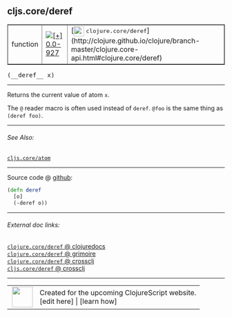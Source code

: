 ## cljs.core/deref



 <table border="1">
<tr>
<td>function</td>
<td><a href="https://github.com/cljsinfo/cljs-api-docs/tree/0.0-927"><img valign="middle" alt="[+] 0.0-927" title="Added in 0.0-927" src="https://img.shields.io/badge/+-0.0--927-lightgrey.svg"></a> </td>
<td>
[<img height="24px" valign="middle" src="http://i.imgur.com/1GjPKvB.png"> <samp>clojure.core/deref</samp>](http://clojure.github.io/clojure/branch-master/clojure.core-api.html#clojure.core/deref)
</td>
</tr>
</table>


 <samp>
(__deref__ x)<br>
</samp>

---

Returns the current value of atom `x`.

The `@` reader macro is often used instead of `deref`. `@foo` is the same thing
as `(deref foo)`.

---


###### See Also:

[`cljs.core/atom`](cljs.core_atom.md)<br>

---




Source code @ [github](https://github.com/clojure/clojurescript/blob/r1859/src/cljs/cljs/core.cljs#L6950-L6952):

```clj
(defn deref
  [o]
  (-deref o))
```

<!--
Repo - tag - source tree - lines:

 <pre>
clojurescript @ r1859
└── src
    └── cljs
        └── cljs
            └── <ins>[core.cljs:6950-6952](https://github.com/clojure/clojurescript/blob/r1859/src/cljs/cljs/core.cljs#L6950-L6952)</ins>
</pre>

-->

---



###### External doc links:

[`clojure.core/deref` @ clojuredocs](http://clojuredocs.org/clojure.core/deref)<br>
[`clojure.core/deref` @ grimoire](http://conj.io/store/v1/org.clojure/clojure/1.7.0-beta3/clj/clojure.core/deref/)<br>
[`clojure.core/deref` @ crossclj](http://crossclj.info/fun/clojure.core/deref.html)<br>
[`cljs.core/deref` @ crossclj](http://crossclj.info/fun/cljs.core.cljs/deref.html)<br>

---

 <table>
<tr><td>
<img valign="middle" align="right" width="48px" src="http://i.imgur.com/Hi20huC.png">
</td><td>
Created for the upcoming ClojureScript website.<br>
[edit here] | [learn how]
</td></tr></table>

[edit here]:https://github.com/cljsinfo/cljs-api-docs/blob/master/cljsdoc/cljs.core_deref.cljsdoc
[learn how]:https://github.com/cljsinfo/cljs-api-docs/wiki/cljsdoc-files

<!--

This information was too distracting to show to readers, but I'll leave it
commented here since it is helpful to:

- pretty-print the data used to generate this document
- and show how to retrieve that data



The API data for this symbol:

```clj
{:description "Returns the current value of atom `x`.\n\nThe `@` reader macro is often used instead of `deref`. `@foo` is the same thing\nas `(deref foo)`.",
 :ns "cljs.core",
 :name "deref",
 :signature ["[x]"],
 :history [["+" "0.0-927"]],
 :type "function",
 :related ["cljs.core/atom"],
 :full-name-encode "cljs.core_deref",
 :source {:code "(defn deref\n  [o]\n  (-deref o))",
          :title "Source code",
          :repo "clojurescript",
          :tag "r1859",
          :filename "src/cljs/cljs/core.cljs",
          :lines [6950 6952]},
 :full-name "cljs.core/deref",
 :clj-symbol "clojure.core/deref"}

```

Retrieve the API data for this symbol:

```clj
;; from Clojure REPL
(require '[clojure.edn :as edn])
(-> (slurp "https://raw.githubusercontent.com/cljsinfo/cljs-api-docs/catalog/cljs-api.edn")
    (edn/read-string)
    (get-in [:symbols "cljs.core/deref"]))
```

-->
